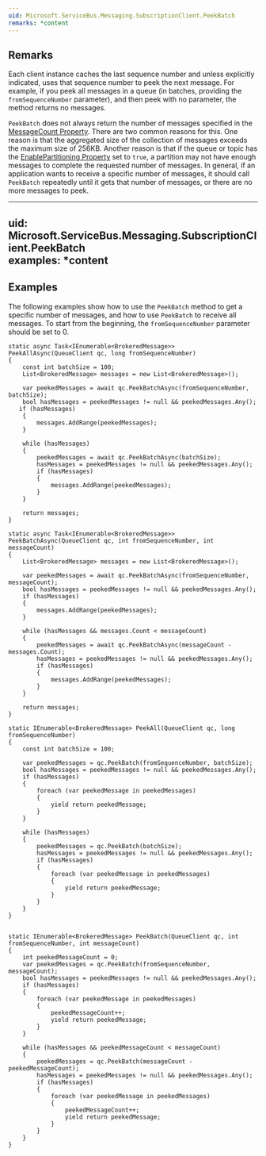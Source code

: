 ```yaml
---  
uid: Microsoft.ServiceBus.Messaging.SubscriptionClient.PeekBatch  
remarks: *content  
---  
```

  
## Remarks  
 Each client instance caches the last sequence number and unless explicitly indicated, uses that sequence number to peek the next message. For example, if you peek all messages in a queue (in batches, providing the `fromSequenceNumber` parameter), and then peek with no parameter, the method returns no messages.  
  
 `PeekBatch` does not always return the number of messages specified in the [MessageCount Property](../Topic/MessageCount%20Property.md). There are two common reasons for this.  One reason is that the aggregated size of the collection of messages exceeds the maximum size of 256KB.  Another reason is that if the queue or topic has the [EnablePartitioning Property](../Topic/EnablePartitioning%20Property.md) set to `true`, a partition may not have enough messages to complete the requested number of messages.     In general, if an application wants to receive a specific number of messages, it should call `PeekBatch` repeatedly until it gets that number of messages, or there are no more messages to peek.  
  
---  
uid: Microsoft.ServiceBus.Messaging.SubscriptionClient.PeekBatch  
examples: *content  
---  
  
## Examples  
 The following examples show how to use the `PeekBatch` method to get a specific number of messages, and how to use `PeekBatch` to receive all messages.  To start from the beginning, the `fromSequenceNumber` parameter should be set to 0.  
  
```  
static async Task<IEnumerable<BrokeredMessage>> PeekAllAsync(QueueClient qc, long fromSequenceNumber)  
{  
    const int batchSize = 100;  
    List<BrokeredMessage> messages = new List<BrokeredMessage>();  
  
    var peekedMessages = await qc.PeekBatchAsync(fromSequenceNumber, batchSize);  
    bool hasMessages = peekedMessages != null && peekedMessages.Any();  
   if (hasMessages)  
    {  
        messages.AddRange(peekedMessages);  
    }  
  
    while (hasMessages)  
    {  
        peekedMessages = await qc.PeekBatchAsync(batchSize);  
        hasMessages = peekedMessages != null && peekedMessages.Any();  
        if (hasMessages)  
        {  
            messages.AddRange(peekedMessages);  
        }  
    }   
  
    return messages;  
}  
```  
  
```  
static async Task<IEnumerable<BrokeredMessage>> PeekBatchAsync(QueueClient qc, int fromSequenceNumber, int messageCount)  
{  
    List<BrokeredMessage> messages = new List<BrokeredMessage>();  
  
    var peekedMessages = await qc.PeekBatchAsync(fromSequenceNumber, messageCount);  
    bool hasMessages = peekedMessages != null && peekedMessages.Any();  
    if (hasMessages)  
    {  
        messages.AddRange(peekedMessages);  
    }  
  
    while (hasMessages && messages.Count < messageCount)  
    {  
        peekedMessages = await qc.PeekBatchAsync(messageCount - messages.Count);  
        hasMessages = peekedMessages != null && peekedMessages.Any();  
        if (hasMessages)  
        {  
            messages.AddRange(peekedMessages);  
        }  
    }   
  
    return messages;  
}  
```  
  
```  
static IEnumerable<BrokeredMessage> PeekAll(QueueClient qc, long fromSequenceNumber)  
{  
    const int batchSize = 100;  
  
    var peekedMessages = qc.PeekBatch(fromSequenceNumber, batchSize);  
    bool hasMessages = peekedMessages != null && peekedMessages.Any();  
    if (hasMessages)  
    {  
        foreach (var peekedMessage in peekedMessages)  
        {  
            yield return peekedMessage;  
        }  
    }  
  
    while (hasMessages)  
    {  
        peekedMessages = qc.PeekBatch(batchSize);  
        hasMessages = peekedMessages != null && peekedMessages.Any();  
        if (hasMessages)  
        {  
            foreach (var peekedMessage in peekedMessages)  
            {  
                yield return peekedMessage;  
            }  
        }  
    }  
}  
  
```  
  
```  
static IEnumerable<BrokeredMessage> PeekBatch(QueueClient qc, int fromSequenceNumber, int messageCount)  
{  
    int peekedMessageCount = 0;  
    var peekedMessages = qc.PeekBatch(fromSequenceNumber, messageCount);  
    bool hasMessages = peekedMessages != null && peekedMessages.Any();  
    if (hasMessages)  
    {  
        foreach (var peekedMessage in peekedMessages)  
        {  
            peekedMessageCount++;  
            yield return peekedMessage;  
        }  
    }  
  
    while (hasMessages && peekedMessageCount < messageCount)  
    {  
        peekedMessages = qc.PeekBatch(messageCount - peekedMessageCount);  
        hasMessages = peekedMessages != null && peekedMessages.Any();  
        if (hasMessages)  
        {  
            foreach (var peekedMessage in peekedMessages)  
            {  
                peekedMessageCount++;  
                yield return peekedMessage;  
            }  
        }  
    }  
}  
  
```